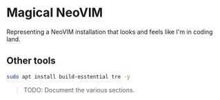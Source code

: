 # Magical NeoVIM

Representing a NeoVIM installation that looks and feels like I'm in coding land.

## Other tools

```sh
sudo apt install build-esstential tre -y
```

> TODO: Document the various sections.
